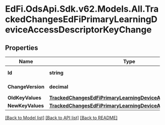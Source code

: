 # EdFi.OdsApi.Sdk.v62.Models.All.TrackedChangesEdFiPrimaryLearningDeviceAccessDescriptorKeyChange

## Properties

Name | Type | Description | Notes
------------ | ------------- | ------------- | -------------
**Id** | **string** | Resource identifier | [optional] 
**ChangeVersion** | **decimal** | Change version | [optional] 
**OldKeyValues** | [**TrackedChangesEdFiPrimaryLearningDeviceAccessDescriptorKey**](TrackedChangesEdFiPrimaryLearningDeviceAccessDescriptorKey.md) |  | [optional] 
**NewKeyValues** | [**TrackedChangesEdFiPrimaryLearningDeviceAccessDescriptorKey**](TrackedChangesEdFiPrimaryLearningDeviceAccessDescriptorKey.md) |  | [optional] 

[[Back to Model list]](../../README.md#documentation-for-models) [[Back to API list]](../../README.md#documentation-for-api-endpoints) [[Back to README]](../../README.md)

